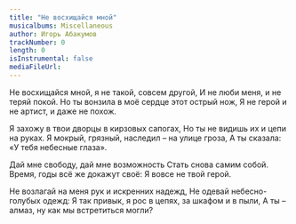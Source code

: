 ```yaml
---
title: "Не восхищайся мной"
musicalbums: Miscellaneous
author: Игорь Абакумов
trackNumber: 0
length: 0
isInstrumental: false
mediaFileUrl: 
---
```


Не восхищайся мной, я не такой, совсем другой,
И не люби меня, и не теряй покой.
Но ты вонзила в моё сердце этот острый нож,
Я не герой и не артист, и даже не похож.

Я захожу в твои дворцы в кирзовых сапогах,
Но ты не видишь их и цепи на руках.
Я мокрый, грязный, наследил – на улице гроза,
А ты сказала: «У тебя небесные глаза».

Дай мне свободу, дай мне возможность
Стать снова самим собой.
Время, годы всё же докажут своё:
Я вовсе не твой герой.

Не возлагай на меня рук и искренних надежд,
Не одевай небесно-голубых одежд:
Я так привык, я рос в цепях, за шкафом и в пыли,
А ты – алмаз, ну как мы встретиться могли?

